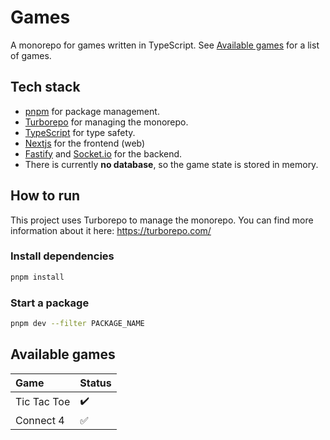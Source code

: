 # Games

A monorepo for games written in TypeScript. See [Available games](#available-games) for a list of games.

## Tech stack

- [pnpm](https://pnpm.io/) for package management.
- [Turborepo](https://turborepo.com/) for managing the monorepo.
- [TypeScript](https://www.typescriptlang.org/) for type safety.
- [Nextjs](https://nextjs.org/) for the frontend (web)
- [Fastify](https://www.fastify.io/) and [Socket.io](https://socket.io/) for the backend.
- There is currently **no database**, so the game state is stored in memory.

## How to run

This project uses Turborepo to manage the monorepo. You can find more information about it here: https://turborepo.com/

### Install dependencies

```bash
pnpm install
```

### Start a package

```bash
pnpm dev --filter PACKAGE_NAME
```

## Available games

| Game        | Status             |
| :---------- | :----------------- |
| Tic Tac Toe | :heavy_check_mark: |
| Connect 4   | :white_check_mark: |
